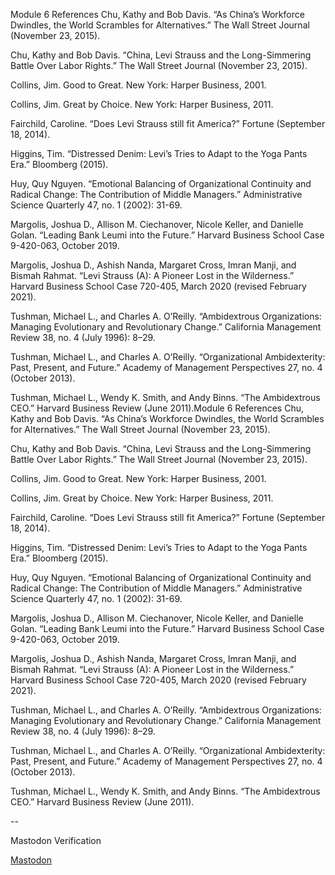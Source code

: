Module 6 References
Chu, Kathy and Bob Davis. “As China’s Workforce Dwindles, the World Scrambles for Alternatives.” The Wall Street Journal (November 23, 2015).

Chu, Kathy and Bob Davis. “China, Levi Strauss and the Long-Simmering Battle Over Labor Rights.” The Wall Street Journal (November 23, 2015).

Collins, Jim. Good to Great. New York: Harper Business, 2001.

Collins, Jim. Great by Choice. New York: Harper Business, 2011.

Fairchild, Caroline. “Does Levi Strauss still fit America?” Fortune (September 18, 2014).

Higgins, Tim. “Distressed Denim: Levi’s Tries to Adapt to the Yoga Pants Era.” Bloomberg (2015).

Huy, Quy Nguyen. “Emotional Balancing of Organizational Continuity and Radical Change: The Contribution of Middle Managers.” Administrative Science Quarterly 47, no. 1 (2002): 31-69.

Margolis, Joshua D., Allison M. Ciechanover, Nicole Keller, and Danielle Golan. “Leading Bank Leumi into the Future.” Harvard Business School Case 9-420-063, October 2019.

Margolis, Joshua D., Ashish Nanda, Margaret Cross, Imran Manji, and Bismah Rahmat. “Levi Strauss (A): A Pioneer Lost in the Wilderness.” Harvard Business School Case 720-405, March 2020 (revised February 2021). 

Tushman, Michael L., and Charles A. O’Reilly. “Ambidextrous Organizations: Managing Evolutionary and Revolutionary Change.” California Management Review 38, no. 4 (July 1996): 8–29.

Tushman, Michael L., and Charles A. O’Reilly. “Organizational Ambidexterity: Past, Present, and Future.” Academy of Management Perspectives 27, no. 4 (October 2013).

Tushman, Michael L., Wendy K. Smith, and Andy Binns. “The Ambidextrous CEO.” Harvard Business Review (June 2011).Module 6 References
Chu, Kathy and Bob Davis. “As China’s Workforce Dwindles, the World Scrambles for Alternatives.” The Wall Street Journal (November 23, 2015).

Chu, Kathy and Bob Davis. “China, Levi Strauss and the Long-Simmering Battle Over Labor Rights.” The Wall Street Journal (November 23, 2015).

Collins, Jim. Good to Great. New York: Harper Business, 2001.

Collins, Jim. Great by Choice. New York: Harper Business, 2011.

Fairchild, Caroline. “Does Levi Strauss still fit America?” Fortune (September 18, 2014).

Higgins, Tim. “Distressed Denim: Levi’s Tries to Adapt to the Yoga Pants Era.” Bloomberg (2015).

Huy, Quy Nguyen. “Emotional Balancing of Organizational Continuity and Radical Change: The Contribution of Middle Managers.” Administrative Science Quarterly 47, no. 1 (2002): 31-69.

Margolis, Joshua D., Allison M. Ciechanover, Nicole Keller, and Danielle Golan. “Leading Bank Leumi into the Future.” Harvard Business School Case 9-420-063, October 2019.

Margolis, Joshua D., Ashish Nanda, Margaret Cross, Imran Manji, and Bismah Rahmat. “Levi Strauss (A): A Pioneer Lost in the Wilderness.” Harvard Business School Case 720-405, March 2020 (revised February 2021). 

Tushman, Michael L., and Charles A. O’Reilly. “Ambidextrous Organizations: Managing Evolutionary and Revolutionary Change.” California Management Review 38, no. 4 (July 1996): 8–29.

Tushman, Michael L., and Charles A. O’Reilly. “Organizational Ambidexterity: Past, Present, and Future.” Academy of Management Perspectives 27, no. 4 (October 2013).

Tushman, Michael L., Wendy K. Smith, and Andy Binns. “The Ambidextrous CEO.” Harvard Business Review (June 2011).

--

Mastodon Verification 

<a rel="me" href="https://mastodon.social/@bryanbrake">Mastodon</a>
